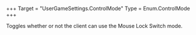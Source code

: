 +++
Target = "UserGameSettings.ControlMode"
Type = Enum.ControlMode
+++

Toggles whether or not the client can use the Mouse Lock Switch mode.